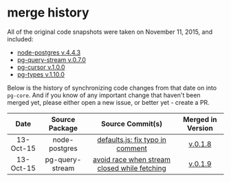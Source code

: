 # merge history

All of the original code snapshots were taken on November 11, 2015, and included:

* [node-postgres v.4.4.3](https://github.com/brianc/node-postgres/tree/v4.4.3)
* [pg-query-stream v.0.7.0](https://github.com/brianc/node-pg-query-stream/tree/v0.7.0)
* [pg-cursor v.1.0.0](https://github.com/brianc/node-pg-cursor/tree/v1.0.0)
* [pg-types v.1.10.0](https://github.com/brianc/node-pg-types/tree/v1.10.0)

Below is the history of synchronizing code changes from that date on into `pg-core`.
And if you know of any important change that haven't been merged yet, please either
open a new issue, or better yet - create a PR.

Date  | Source Package | Source Commit(s) | Merged in Version
:--------: | :----------: | :----------: | :----------:
13-Oct-15 | node-postgres | [defaults.js: fix typo in comment](https://github.com/brianc/node-postgres/commit/ee210369622bb662e918a979d81866b72a0011ad) | [v.0.1.8](https://github.com/vitaly-t/pg-core/releases/tag/v.0.1.8) 
13-Oct-15 | pg-query-stream | [avoid race when stream closed while fetching](https://github.com/brianc/node-pg-query-stream/commit/ca21462f1bf8765ff6b16fff8b26842e95fa0e6a) | [v.0.1.9](https://github.com/vitaly-t/pg-core/releases/tag/v.0.1.9) 
